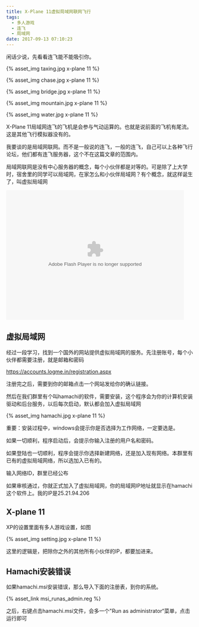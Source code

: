 ```yaml
---
title: X-Plane 11虚拟局域网联网飞行
tags:
  - 多人游戏
  - 连飞
  - 局域网
date: 2017-09-13 07:10:23
---
```


闲话少说，先看看连飞能不能吸引你。

{% asset_img taxing.jpg x-plane 11 %}

{% asset_img chase.jpg x-plane 11 %}

{% asset_img bridge.jpg x-plane 11 %}

{% asset_img mountain.jpg x-plane 11 %}

{% asset_img water.jpg x-plane 11 %}

X-Plane 11局域网连飞的飞机是会参与气动运算的。也就是说前面的飞机有尾流。这是其他飞行模拟器没有的。

我要谈的是局域网联网。而不是一般说的连飞，一般的连飞，自己可以上各种飞行论坛，他们都有连飞服务器，这个不在这篇文章的范围内。

局域网联网是没有中心服务器的概念，每个小伙伴都是对等的。可是除了上大学时，宿舍里的同学可以局域网，在家怎么和小伙伴局域网？有个概念，就这样诞生了，叫虚拟局域网

<embed src="https://vswf.douyucdn.cn/share/vshare.swf?vid=p2V0JMV85j4vRY5k" allowFullScreen="true" quality="high" width="480" height="350" align="middle" allowScriptAccess="always" type="application/x-shockwave-flash"></embed>

## 虚拟局域网 ##

经过一段学习，找到一个国外的网站提供虚拟局域网的服务。先注册账号，每个小伙伴都需要注册，就是邮箱和密码

https://accounts.logme.in/registration.aspx

注册完之后，需要到你的邮箱点击一个网站发给你的确认链接。

然后在我们群里有个叫hamachi的软件，需要安装，这个程序会为你的计算机安装驱动和后台服务，以后每次启动，默认都会加入虚拟局域网

{% asset_img hamachi.jpg x-plane 11 %}

重要：安装过程中，windows会提示你是否选择为工作网络，一定要选是。

如果一切顺利，程序启动后，会提示你输入注册的用户名和密码。

如果登陆也一切顺利，程序会提示你选择新建网络，还是加入现有网络。本群里有已有的虚拟局域网络，所以选加入已有的。

输入网络ID，群里已经公布

如果审核通过，你就正式加入了虚拟局域网，你的局域网IP地址就显示在hamachi这个软件上。我的IP是25.21.94.206

## X-plane 11 ##

XP的设置里面有多人游戏设置，如图

{% asset_img setting.jpg x-plane 11 %}

这里的逻辑是，把除你之外的其他所有小伙伴的IP，都要加进来。

## Hamachi安装错误 ##

如果hamachi.msi安装错误，那么导入下面的注册表，到你的系统。

{% asset_link msi_runas_admin.reg %}

之后，右键点击hamachi.msi文件，会多一个"Run as administrator“菜单，点击运行即可

